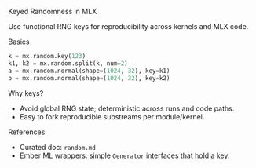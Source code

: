 Keyed Randomness in MLX

Use functional RNG keys for reproducibility across kernels and MLX code.

Basics

```python
k = mx.random.key(123)
k1, k2 = mx.random.split(k, num=2)
a = mx.random.normal(shape=(1024, 32), key=k1)
b = mx.random.normal(shape=(1024, 32), key=k2)
```

Why keys?

- Avoid global RNG state; deterministic across runs and code paths.
- Easy to fork reproducible substreams per module/kernel.

References

- Curated doc: `random.md`
- Ember ML wrappers: simple `Generator` interfaces that hold a key.

